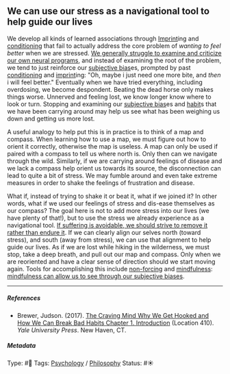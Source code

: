 ## We can use our stress as a navigational tool to help guide our lives

We develop all kinds of learned associations through [Imprint](Imprint.md)ing and [conditioning](Conditioning.md) that fail to actually address the core problem of *wanting to feel better* when we are stressed. [We generally struggle to examine and criticize our own neural programs](We%20generally%20struggle%20to%20examine%20and%20criticize%20our%20own%20neural%20programs.md), and instead of examining the root of the problem, we tend to just reinforce our [subjective bias](Subjective%20bias.md)es, prompted by past [conditioning](Conditioning.md) and [imprint](Imprint.md)ing: "Oh, maybe i just need one more bite, and *then* i will feel better." Eventually when we have tried everything, including overdosing, we become despondent. Beating the dead horse only makes things worse. Unnerved and feeling lost, we know longer know where to look or turn. Stopping and examining our [subjective bias](Subjective%20bias.md)es and [habit](Habit.md)s that we have been carrying around may help us see what has been weighing us down and getting us more lost. 

A useful analogy to help put this is in practice is to think of a map and compass. When learning how to use a map, we must figure out how to orient it correctly, otherwise the map is useless. A map can only be used if paired with a compass to tell us where north is. Only then can we navigate through the wild. Similarly, if we are carrying around feelings of disease and we lack a compass help orient us towards its source, the disconnection can lead to quite a bit of stress. We may fumble around and even take extreme measures in order to shake the feelings of frustration and disease. 

What if, instead of trying to shake it or beat it, what if we joined it? In other words, what if we used our feelings of stress and dis-ease themselves as our compass? The goal here is not to add more stress into our lives (we have plenty of that!), but to use the stress we already experience as a navigational tool. [If suffering is avoidable, we should strive to remove it rather than endure it](If%20suffering%20is%20avoidable,%20we%20should%20strive%20to%20remove%20it%20rather%20than%20endure%20it.md). If we can clearly align our selves north (toward stress), and south (away from stress), we can use that alignment to help guide our lives. As if we are lost while hiking in the wilderness, we must stop, take a deep breath, and pull out our map and compass. Only when we are reoriented and have a clear sense of direction should we start moving again. Tools for accomplishing this include [non-forcing](Non-forcing.md) and [mindfulness](Mindfulness.md): [mindfulness can allow us to see through our subjective biases](Mindfulness%20can%20allow%20us%20to%20see%20through%20our%20subjective%20biases.md).

---

##### References

* Brewer, Judson. (2017). [The Craving Mind Why We Get Hooked and How We Can Break Bad Habits Chapter 1. Introduction](The%20Craving%20Mind%20Why%20We%20Get%20Hooked%20and%20How%20We%20Can%20Break%20Bad%20Habits%20Chapter%201.%20Introduction.md) (Location 410). *Yale University Press*. New Haven, CT.

##### Metadata

Type: #🔴 
Tags: [Psychology](Psychology.md) / [Philosophy](Philosophy.md)
Status: #☀️ 
